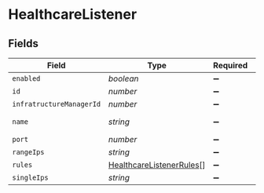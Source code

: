 # HealthcareListener


## Fields

| Field                                                                       | Type                                                                        | Required                                                                    | Description                                                                 | Example                                                                     |
| --------------------------------------------------------------------------- | --------------------------------------------------------------------------- | --------------------------------------------------------------------------- | --------------------------------------------------------------------------- | --------------------------------------------------------------------------- |
| `enabled`                                                                   | *boolean*                                                                   | :heavy_minus_sign:                                                          | N/A                                                                         |                                                                             |
| `id`                                                                        | *number*                                                                    | :heavy_minus_sign:                                                          | N/A                                                                         | 1                                                                           |
| `infratructureManagerId`                                                    | *number*                                                                    | :heavy_minus_sign:                                                          | N/A                                                                         | 1                                                                           |
| `name`                                                                      | *string*                                                                    | :heavy_minus_sign:                                                          | N/A                                                                         | Healthcare Listener                                                         |
| `port`                                                                      | *number*                                                                    | :heavy_minus_sign:                                                          | N/A                                                                         | 8080                                                                        |
| `rangeIps`                                                                  | *string*                                                                    | :heavy_minus_sign:                                                          | N/A                                                                         |                                                                             |
| `rules`                                                                     | [HealthcareListenerRules](../../models/shared/healthcarelistenerrules.md)[] | :heavy_minus_sign:                                                          | N/A                                                                         |                                                                             |
| `singleIps`                                                                 | *string*                                                                    | :heavy_minus_sign:                                                          | N/A                                                                         |                                                                             |